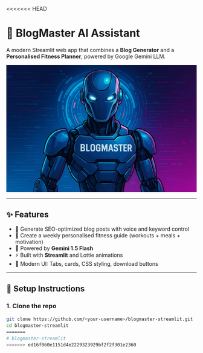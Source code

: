 <<<<<<< HEAD
# 🤖 BlogMaster AI Assistant

A modern Streamlit web app that combines a **Blog Generator** and a **Personalised Fitness Planner**, powered by Google Gemini LLM.

![Banner](blogmaster_banner.png)

---

## ✨ Features

- 📝 Generate SEO-optimized blog posts with voice and keyword control
- 💪 Create a weekly personalised fitness guide (workouts + meals + motivation)
- 🧠 Powered by **Gemini 1.5 Flash**
- ⚡ Built with **Streamlit** and Lottie animations
- 🎨 Modern UI: Tabs, cards, CSS styling, download buttons

---

## 🔧 Setup Instructions

### 1. Clone the repo

```bash
git clone https://github.com/<your-username>/blogmaster-streamlit.git
cd blogmaster-streamlit
=======
# blogmaster-streamlit
>>>>>>> ed16f060e1151d4e2229323929bf2f2f301e2360
